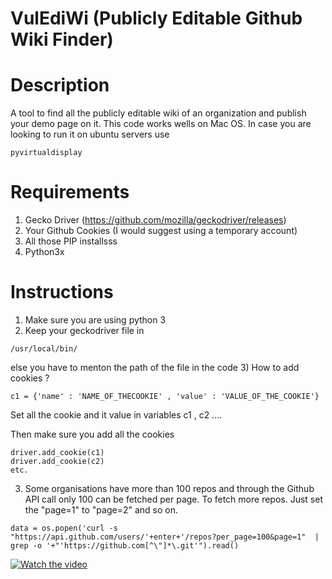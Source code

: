 # VulEdiWi (Publicly Editable Github Wiki Finder)

# Description
A tool to find all the publicly editable wiki of an organization and publish your demo page on it.
This code works wells on Mac OS. In case you are looking to run it on ubuntu servers use 

```
pyvirtualdisplay
```

# Requirements
1) Gecko Driver (https://github.com/mozilla/geckodriver/releases)
2) Your Github Cookies (I would suggest using a temporary account)
3) All those PIP installsss
4) Python3x


# Instructions
1) Make sure you are using python 3
2) Keep your geckodriver file in 
```
/usr/local/bin/
```
else you have to menton the path of the file in the code
3) How to add cookies ?
```
c1 = {'name' : 'NAME_OF_THECOOKIE' , 'value' : 'VALUE_OF_THE_COOKIE'}
```
Set all the cookie and it value in variables c1 , c2 ....

Then make sure you add all the cookies 

```
driver.add_cookie(c1)
driver.add_cookie(c2)
etc.
```

3) Some organisations have more than 100 repos and through the Github API call only 100 can be fetched per page. To fetch more repos. Just set the "page=1" to "page=2" and so on. 

```
data = os.popen('curl -s "https://api.github.com/users/'+enter+'/repos?per_page=100&page=1"  | grep -o '+"'https://github.com[^\"]*\.git'").read()
```

[![Watch the video](https://i.imgur.com/vKb2F1B.png)](https://youtu.be/-fpSCtjE34o)

